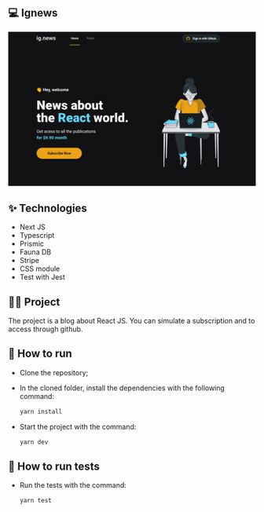## 💻 Ignews

<img src=".github/ignews.png" />

## ✨ Technologies

- Next JS
- Typescript
- Prismic
- Fauna DB
- Stripe
- CSS module
- Test with Jest

## 👨‍💻 Project

The project is a blog about React JS. You can simulate a subscription and to access through github.

## 🚀 How to run

- Clone the repository;
- In the cloned folder, install the dependencies with the following command:
  ```bash 
  yarn install
  ```

- Start the project with the command:
  ```bash
  yarn dev
  ``` 

## 🧪 How to run tests

- Run the tests with the command:
  ```bash 
  yarn test
  ```